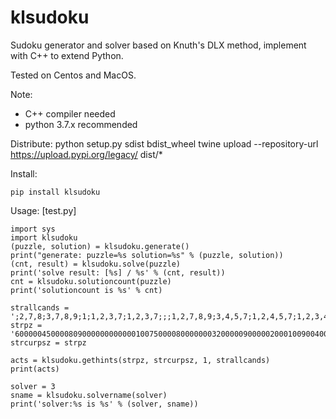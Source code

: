 # klsudoku

Sudoku generator and solver based on Knuth's DLX method, implement with C++ to extend Python.

Tested on Centos and MacOS.

Note:

- C++ compiler needed
- python 3.7.x recommended

Distribute:
python setup.py sdist bdist_wheel
twine upload --repository-url https://upload.pypi.org/legacy/ dist/*

Install:
```
pip install klsudoku
```
Usage: [test.py]
```
import sys
import klsudoku
(puzzle, solution) = klsudoku.generate()
print("generate: puzzle=%s solution=%s" % (puzzle, solution))
(cnt, result) = klsudoku.solve(puzzle)
print('solve result: [%s] / %s' % (cnt, result))
cnt = klsudoku.solutioncount(puzzle)
print('solutioncount is %s' % cnt)

strallcands = ';2,7,8;3,7,8,9;1;1,2,3,7;1,2,3,7;;;1,2,7,8,9;3,4,5,7;1,2,4,5,7;1,2,3,4,5,7;;1,2,3,6,7;;1,2,3,6,7;2,3,6,7;1,2,6,7;3,4,5,7,9;1,2,4,5,7,8;1,2,3,4,5,7,8,9;1,3,4,5,6;1,2,3,6,7;1,2,3,4,5,6,7;1,2,3,6,7,8;2,3,6,7,8,9;1,2,6,7,8,9;;4,6;3,4,6,9;;;2,3,4,6,8;2,6,8;2,4,6,8;2,4,6,8;;4,5,6,7;4,5,6,7,9;1,4,6,9;1,2,6,9;1,2,4,6;1,2,5,6,7;2,4,6,7;;;4,5,6,7;3,4,5,6,7;1,3,4,6;1,3,6,8;1,3,4,6,8;;4,6,7,8;1,4,5,6,7,8;4,5,7;4,5,6,7,8;4,5,6,7,8;;3,6,7,8,9;3,5,6,7,8;3,5,6,7,8;;4,5,6,7,8,9;5,7;;1,2,5,6,7,8;1,3,5,6;;1,3,5,6,7,8;2,3,5,6,7,8;2,3,6,7,8;2,5,6,7,8;4,5,7;;1,2,4,5,6,7,8;1,5,6,9;1,6,7,8,9;1,5,6,7,8;2,5,6,7,8;2,4,6,7,8,9;2,4,5,6,7,8,9'
strpz = '600000450000809000000000000100750000800000003200000900000200010090040000030000000'
strcurpsz = strpz

acts = klsudoku.gethints(strpz, strcurpsz, 1, strallcands)
print(acts)

solver = 3
sname = klsudoku.solvername(solver)
print('solver:%s is %s' % (solver, sname))

```
